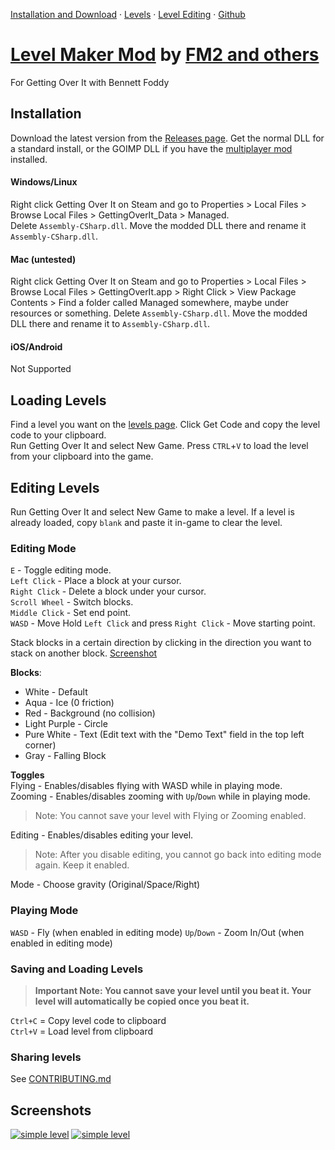 [Installation and Download](index#installation) · [Levels](levels.md) · [Level Editing](index#editing-levels) · [Github](https://github.com/pfgithub/goilevelmod)

# [Level Maker Mod](https://pfgithub.github.io/goilevelmod) by [FM2 and others](credits.md)
For Getting Over It with Bennett Foddy 

## Installation

Download the latest version from the [Releases page](https://github.com/pfgithub/goilevelmod/releases). Get the normal DLL for a standard install, or the GOIMP DLL if you have the [multiplayer mod](https://forum.facepunch.com/f/games/ujqm/Try-my-multiplayer-mod-for-Getting-Over-It-with-Bennett-Foddy/5/) installed.

#### Windows/Linux

Right click Getting Over It on Steam and go to Properties > Local Files > Browse Local Files > GettingOverIt_Data > Managed.  
Delete `Assembly-CSharp.dll`. Move the modded DLL there and rename it `Assembly-CSharp.dll`.

#### Mac (untested)

Right click Getting Over It on Steam and go to Properties > Local Files > Browse Local Files > GettingOverIt.app > Right Click > View Package Contents > Find a folder called Managed somewhere, maybe under resources or something. 
Delete `Assembly-CSharp.dll`. Move the modded DLL there and rename it to `Assembly-CSharp.dll`.

#### iOS/Android

Not Supported

## Loading Levels

Find a level you want on the [levels page](levels.md). Click Get Code and copy the level code to your clipboard.  
Run Getting Over It and select New Game. Press `CTRL`+`V` to load the level from your clipboard into the game.

## Editing Levels

Run Getting Over It and select New Game to make a level. If a level is already loaded, copy `blank` and paste it in-game to clear the level.

### Editing Mode

`E` - Toggle editing mode.  
`Left Click` - Place a block at your cursor.  
`Right Click` - Delete a block under your cursor.  
`Scroll Wheel` - Switch blocks.  
`Middle Click` - Set end point.  
`WASD` - Move
Hold `Left Click` and press `Right Click` - Move starting point.

Stack blocks in a certain direction by clicking in the direction you want to stack on another block. [Screenshot](https://i.imgur.com/fXKT5Ld.png)

**Blocks**:
- White - Default
- Aqua - Ice (0 friction)
- Red - Background (no collision)
- Light Purple - Circle
- Pure White - Text (Edit text with the "Demo Text" field in the top left corner)
- Gray - Falling Block

**Toggles**  
Flying - Enables/disables flying with WASD while in playing mode.  
Zooming - Enables/disables zooming with `Up`/`Down` while in playing mode.  

> Note: You cannot save your level with Flying or Zooming enabled.

Editing - Enables/disables editing your level.

> Note: After you disable editing, you cannot go back into editing mode again. Keep it enabled.

Mode - Choose gravity (Original/Space/Right)

### Playing Mode

`WASD` - Fly (when enabled in editing mode)
`Up`/`Down` - Zoom In/Out (when enabled in editing mode)

### Saving and Loading Levels  

> **Important Note: You cannot save your level until you beat it. Your level will automatically be copied once you beat it.**

`Ctrl+C` = Copy level code to clipboard  
`Ctrl+V` = Load level from clipboard

### Sharing levels
See [CONTRIBUTING.md](https://github.com/pfgithub/goilevelmod/blob/master/CONTRIBUTING.md)

## Screenshots

[![simple level](https://i.imgur.com/sSwaKIh.jpg)](https://i.imgur.com/sSwaKIh.jpg)
[![simple level](https://i.imgur.com/pl3kn0s.png)](https://i.imgur.com/pl3kn0s.png)
